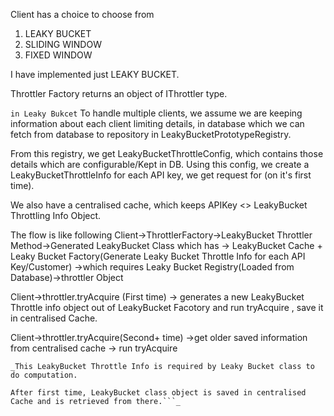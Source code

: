 Client has a choice to choose from 
1. LEAKY BUCKET
2. SLIDING WINDOW
3. FIXED WINDOW

I have implemented just LEAKY BUCKET.

Throttler Factory returns an object of IThrottler type.

`in Leaky Bukcet`
To handle multiple clients, we assume we are keeping
information about each client limiting details, in database
which we can fetch from database to repository in LeakyBucketPrototypeRegistry.

From this registry, we get LeakyBucketThrottleConfig, which contains those details which are configurable/Kept in DB.
Using this config, we create a LeakyBucketThrottleInfo for each API key, we get request for (on it's first time).

We also have a centralised cache, which keeps APIKey <> LeakyBucket Throttling Info Object.

The  flow is like following 
Client->ThrottlerFactory->LeakyBucket Throttler Method->Generated LeakyBucket Class which has -> LeakyBucket Cache + Leaky Bucket Factory(Generate Leaky Bucket Throttle Info for each API Key/Customer)
->which requires Leaky Bucket Registry(Loaded from Database)->throttler Object

Client->throttler.tryAcquire (First time) -> generates a new LeakyBucket Throttle info object out of LeakyBucket Facotory and run tryAcquire
, save it in centralised Cache.

Client->throttler.tryAcquire(Second+ time) ->get older saved information from centralised cache -> run tryAcquire
```
_This LeakyBucket Throttle Info is required by Leaky Bucket class to do computation.

After first time, LeakyBucket class object is saved in centralised Cache and is retrieved from there.```_

